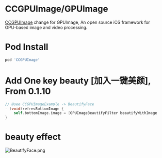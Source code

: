 # CCGPUImage/GPUImage #

[CCGPUImage](https://github.com/ccworld1000/CCGPUImage) change for GPUImage, An open source iOS framework for GPU-based image and video processing.

# Pod Install

```sh
pod 'CCGPUImage'
```

# Add One key beauty [加入一键美颜], From 0.1.10

```objective-c
// @see CCGPUImageExample -> BeautifyFace
- (void)refresBottomImage {
    self.bottomImage.image = [GPUImageBeautifyFilter beautifyWithImage: self.topImage.image];
}
```

# beauty effect

![BeautifyFace.png](https://raw.github.com/ccworld1000/CCGPUImage/master/Screenshots/CBeautifyFace.png)